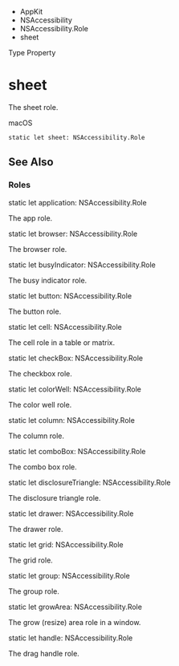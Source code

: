 

- AppKit
- NSAccessibility
- NSAccessibility.Role
-  sheet 

Type Property

# sheet

The sheet role.

macOS

``` source
static let sheet: NSAccessibility.Role
```

## See Also

### Roles

static let application: NSAccessibility.Role

The app role.

static let browser: NSAccessibility.Role

The browser role.

static let busyIndicator: NSAccessibility.Role

The busy indicator role.

static let button: NSAccessibility.Role

The button role.

static let cell: NSAccessibility.Role

The cell role in a table or matrix.

static let checkBox: NSAccessibility.Role

The checkbox role.

static let colorWell: NSAccessibility.Role

The color well role.

static let column: NSAccessibility.Role

The column role.

static let comboBox: NSAccessibility.Role

The combo box role.

static let disclosureTriangle: NSAccessibility.Role

The disclosure triangle role.

static let drawer: NSAccessibility.Role

The drawer role.

static let grid: NSAccessibility.Role

The grid role.

static let group: NSAccessibility.Role

The group role.

static let growArea: NSAccessibility.Role

The grow (resize) area role in a window.

static let handle: NSAccessibility.Role

The drag handle role.

